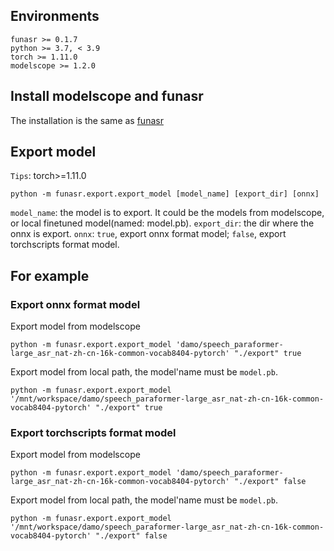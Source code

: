 
## Environments
    funasr >= 0.1.7
    python >= 3.7, < 3.9
    torch >= 1.11.0
    modelscope >= 1.2.0

## Install modelscope and funasr

The installation is the same as [funasr](../../README.md)

## Export model
   `Tips`: torch>=1.11.0

   ```shell
   python -m funasr.export.export_model [model_name] [export_dir] [onnx]
   ```
   `model_name`: the model is to export. It could be the models from modelscope, or local finetuned model(named: model.pb). 
   `export_dir`: the dir where the onnx is export.
    `onnx`: `true`, export onnx format model; `false`, export torchscripts format model.

## For example
### Export onnx format model
Export model from modelscope
```shell
python -m funasr.export.export_model 'damo/speech_paraformer-large_asr_nat-zh-cn-16k-common-vocab8404-pytorch' "./export" true
```
Export model from local path, the model'name must be `model.pb`.
```shell
python -m funasr.export.export_model '/mnt/workspace/damo/speech_paraformer-large_asr_nat-zh-cn-16k-common-vocab8404-pytorch' "./export" true
```

### Export torchscripts format model
Export model from modelscope
```shell
python -m funasr.export.export_model 'damo/speech_paraformer-large_asr_nat-zh-cn-16k-common-vocab8404-pytorch' "./export" false
```

Export model from local path, the model'name must be `model.pb`.
```shell
python -m funasr.export.export_model '/mnt/workspace/damo/speech_paraformer-large_asr_nat-zh-cn-16k-common-vocab8404-pytorch' "./export" false
```

